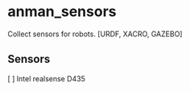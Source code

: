 # anman_sensors
Collect sensors for robots. [URDF, XACRO, GAZEBO]

## Sensors

[ ] Intel realsense D435